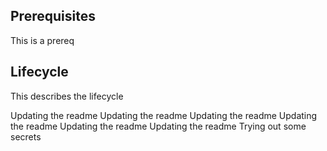 ## Prerequisites
This is a prereq

## Lifecycle
This describes the lifecycle

Updating the readme
Updating the readme
Updating the readme
Updating the readme
Updating the readme
Updating the readme
Trying out some secrets